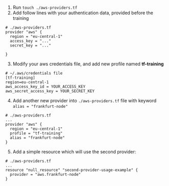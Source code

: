 1. Run `touch ./aws-providers.tf`
2. Add follow lines with your authentication data, provided before the training
````
# ./aws-providers.tf
provider "aws" {
  region = "eu-central-1"
  access_key = "..."
  secret_key = "..."

}
````
3. Modify your aws credentials file, and add new profile named **tf-training** 
````
# ~/.aws/credentials file
[tf-training]
region=eu-central-1
aws_access_key_id = YOUR_ACCESS_KEY
aws_secret_access_key = YOUR_SECRET_KEY

````
4. Add another new provider into `./aws-providers.tf` file with keyword `alias = "frankfurt-node"`
````
# ./aws-providers.tf
...
provider "aws" {
  region = "eu-central-1"
  profile = "tf-training"
  alias = "frankfurt-node"
}
````

5. Add a simple resource which will use the second provider:
````
# ./aws-providers.tf
...
resource "null_resource" "second-provider-usage-example" {
  provider = "aws.frankfurt-node"
}
````
